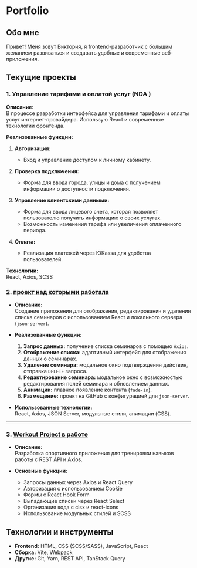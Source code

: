 # Portfolio  

## Обо мне  
Привет! Меня зовут Виктория, я frontend-разработчик с большим желанием развиваться и создавать удобные и современные веб-приложения.  

## Текущие проекты  

### 1. Управление тарифами и оплатой услуг (NDA ) 
**Описание:**  
В процессе разработки интерфейса для управления тарифами и оплаты услуг интернет-провайдера. Использую React и современные технологии фронтенда.  

**Реализованные функции:**  
1. **Авторизация:**  
   - Вход и управление доступом к личному кабинету.  

2. **Проверка подключения:**  
   - Форма для ввода города, улицы и дома с получением информации о доступности подключения.  

3. **Управление клиентскими данными:**  
   - Форма для ввода лицевого счета, которая позволяет пользователю получить информацию о своих услугах.  
   - Возможность изменения тарифа или увеличения оплаченного периода.  

4. **Оплата:**  
   - Реализация платежей через ЮKassa для удобства пользователей.  

**Технологии:**  
React, Axios, SCSS  

### 2. [проект над которыми работала](https://github.com/Victoria8124/Seminars.git)  
- **Описание:**  
  Создание приложения для отображения, редактирования и удаления списка семинаров с использованием React и локального сервера (`json-server`).  

- **Реализованные функции:**  
   1. **Запрос данных:** получение списка семинаров с помощью `Axios`.  
   2. **Отображение списка:** адаптивный интерфейс для отображения данных о семинарах.  
   3. **Удаление семинара:** модальное окно подтверждения действия, отправка `DELETE` запроса.  
   4. **Редактирование семинара:** модальное окно с возможностью редактирования полей семинара и обновлением данных.  
   5. **Анимации:** плавное появление контента (`fade-in`).  
   6. **Размещение:** проект на GitHub с конфигурацией для `json-server`.  

- **Использованные технологии:**  
  React, Axios, JSON Server, модульные стили, анимации (CSS).  

---

### 3. [Workout Project в работе](https://github.com/Victoria8124/workout-project.git)  
- **Описание:**  
  Разработка спортивного приложения для тренировки навыков работы с REST API и Axios.  

- **Основные функции:**  
   - Запросы данных через Axios и React Query  
   - Авторизация с использованием Cookie  
   - Формы с React Hook Form  
   - Выпадающие списки через React Select  
   - Организация кода с clsx и react-icons  
   - Использование модульных стилей и SCSS  

## Технологии и инструменты  
- **Frontend:** HTML, CSS (SCSS/SASS), JavaScript, React  
- **Сборка:** Vite, Webpack  
- **Другие:** Git, Yarn, REST API, TanStack Query  


